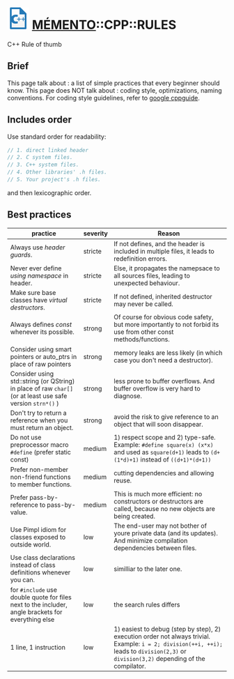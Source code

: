 ![](icon_cpp.svg "C++") [MÉMENTO](../README.md)::CPP::RULES
==================
C++ Rule of thumb


Brief
-------

This page talk about : a list of simple practices that every beginner should know.
This page does NOT talk about : coding style, optimizations, naming conventions.
For coding style guidelines, refer to [google cppguide](https://google-styleguide.googlecode.com/svn/trunk/cppguide.html).


Includes order
---------------
Use standard order for readability:
```cpp
// 1. direct linked header
// 2. C system files.
// 3. C++ system files.
// 4. Other libraries' .h files.
// 5. Your project's .h files.
```
and then lexicographic order.

Best practices
-----------------

| practice | severity | Reason |
|----------|----------|--------|
| Always use _header guards_. | stricte | If not defines, and the header is included in multiple files, it leads to redefinition errors. |
| Never ever define _using namespace_ in header. | stricte | Else, it propagates the namepsace to all sources files, leading to unexpected behaviour. |
| Make sure base classes have _virtual destructors_. | stricte | If not defined, inherited destructor may never be called. |
| Always defines _const_ whenever its possible. | strong | Of course for obvious code safety, but more importantly to not forbid its use from other const methods/functions. |
| Consider using smart pointers or auto_ptrs in place of raw pointers | strong | memory leaks are less likely (in which case you don't need a destructor). |
| Consider using std::string (or QString) in place of raw ```char[]``` (or at least use safe version ```strn*()``` ) | strong | less prone to buffer overflows. And buffer overflow is very hard to diagnose. |
| Don't try to return a reference when you must return an object. | strong | avoid the risk to give reference to an object that will soon disappear. |
| Do not use preprocessor macro ```#define``` (prefer static const) | medium | 1) respect scope and 2) type-safe. Example: ```#define square(x) (x*x)``` and used as ```square(d+1)``` leads to ``` (d+(1*d)+1) ``` instead of ```((d+1)*(d+1))``` |
| Prefer non-member non-friend functions to member functions. | medium | cutting dependencies and allowing reuse. |
| Prefer pass-by-reference to pass-by-value. | medium | This is much more efficient: no constructors or destructors are called, because no new objects are being created. |
| Use Pimpl idiom for classes exposed to outside world. | low | The end-user may not bother of youre private data (and its updates). And minimize compilation dependencies between files. |
| Use class declarations instead of class definitions whenever you can. | low | similliar to the later one. |
| for ```#include``` use double quote for files next to the includer, angle brackets for everything else | low | the search rules differs |
| 1 line, 1 instruction | low | 1) easiest to debug (step by step), 2) execution order not always trivial. Example: ```i = 2; division(++i, ++i);``` leads to ```division(2,3)``` or ```division(3,2)``` depending of the compilator. |


